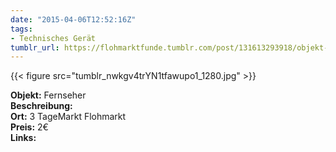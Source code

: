 ```yaml
---
date: "2015-04-06T12:52:16Z"
tags:
- Technisches Gerät
tumblr_url: https://flohmarktfunde.tumblr.com/post/131613293918/objekt-fernseher-beschreibung-lorem-ipsum-ort-3
---
```

 {{< figure src="tumblr_nwkgv4trYN1tfawupo1_1280.jpg" >}}  

**Objekt:** Fernseher  
**Beschreibung:**   
**Ort:** 3 TageMarkt Flohmarkt  
**Preis:** 2€  
**Links:** 
